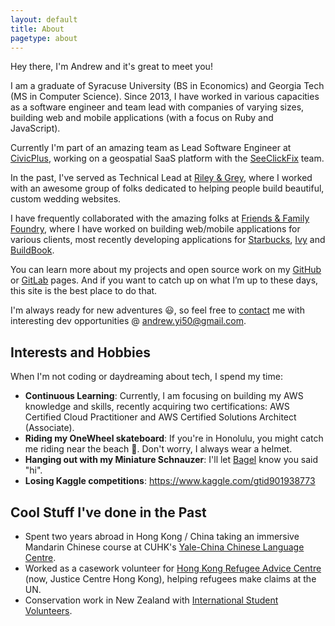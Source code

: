 ```yaml
---
layout: default
title: About
pagetype: about
---
```


<div class="bg-img profile-picture-louvre2 bg-img-circle bg-img-floater"></div>

Hey there, I'm Andrew and it's great to meet you!

I am a graduate of Syracuse University (BS in Economics) and Georgia Tech (MS in Computer Science). Since 2013, I have worked in various capacities as a software engineer and team lead with companies of varying sizes, building web and mobile applications (with a focus on Ruby and JavaScript).

Currently I'm part of an amazing team as Lead Software Engineer at [CivicPlus](https://www.civicplus.com), working on a geospatial SaaS platform with the [SeeClickFix](https://www.seeclickfix.com) team.

In the past, I've served as Technical Lead at [Riley & Grey](https://www.rileygrey.com), where I worked with an awesome group of folks dedicated to helping people build beautiful, custom wedding websites.

I have frequently collaborated with the amazing folks at [Friends & Family Foundry](https://www.friendsfamily.co), where I have worked on building web/mobile applications for various clients, most recently developing applications for [Starbucks](https://www.starbucks.com), [Ivy](https://www.ivy.com) and [BuildBook](https://www.buildbook.co).

You can learn more about my projects and open source work on my [GitHub](https://www.github.com/AndrewHYi) or [GitLab](https://www.gitlab.com/AndrewHYi) pages. And if you want to catch up on what I’m up to these days, this site is the best place to do that.

I'm always ready for new adventures 😃, so feel free to [contact](/contact) me with interesting dev opportunities @ <andrew.yi50@gmail.com>.



## Interests and Hobbies

When I'm not coding or daydreaming about tech, I spend my time:

- **Continuous Learning**: Currently, I am focusing on building my AWS knowledge and skills, recently acquiring two certifications: AWS Certified Cloud Practitioner and AWS Certified Solutions Architect (Associate).
- **Riding my OneWheel skateboard**: If you're in Honolulu, you might catch me riding near the beach 🤙. Don't worry, I always wear a helmet.
- **Hanging out with my Miniature Schnauzer**: I'll let <a href="/bagel.html" class="bagel-link">Bagel</a> know you said "hi".
- **Losing Kaggle competitions**: <https://www.kaggle.com/gtid901938773>

## Cool Stuff I've done in the Past
- Spent two years abroad in Hong Kong / China taking an immersive Mandarin Chinese course at CUHK's [Yale-China Chinese Language Centre](https://www.ycclc.cuhk.edu.hk/default.aspx?pg=home).
- Worked as a casework volunteer for [Hong Kong Refugee Advice Centre](https://www.justicecentre.org.hk/) (now, Justice Centre Hong Kong), helping refugees make claims at the UN.
- Conservation work in New Zealand with [International Student Volunteers](https://globalvolunteers.org/students/).
